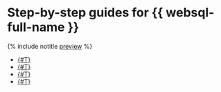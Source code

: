 # Step-by-step guides for {{ websql-full-name }}

{% include notitle [preview](../../_includes/note-preview-by-request.md) %}

* [{#T}](connect.md)
* [{#T}](query-executor.md)
* [{#T}](templates.md)
* [{#T}](history.md)